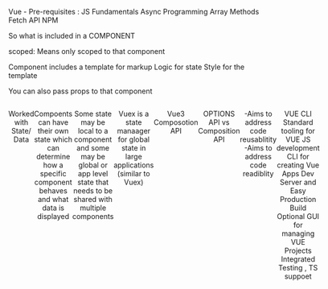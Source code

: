 Vue -
Pre-requisites :
JS Fundamentals
Async Programming
Array Methods
Fetch API
NPM

So what is included in a COMPONENT

<template>
<header><h1>{{title}}</h1> </header>
</template>

<script>
export default {
props:{
 title:String;
}}
</script>

scoped: Means only scoped to that component

<style scoped>
header{
display:flex;
justify-content.
.....
}
</style>

Component includes a template for markup
Logic for state
Style for the template

You can also pass props to that component

<Header title="Task Tracker"/>

Worked with State/ Data

Compoents can have their own state which can determine how
a specific component behaves and what data is displayed

Some state may be local to a component and some may be global or app
level state that needs to be shared with multiple components

Vuex is a state manaager for global state in large applications
(similar to Vuex)

Vue3 Composotion API

OPTIONS API vs Composition API

-Aims to address code reusablitity
-Aims to address code readiblity

VUE CLI
Standard tooling for VUE JS development
CLI for creating Vue Apps
Dev Server and Easy Production Build
Optional GUI for managing VUE Projects
Integrated Testing , TS suppoet
